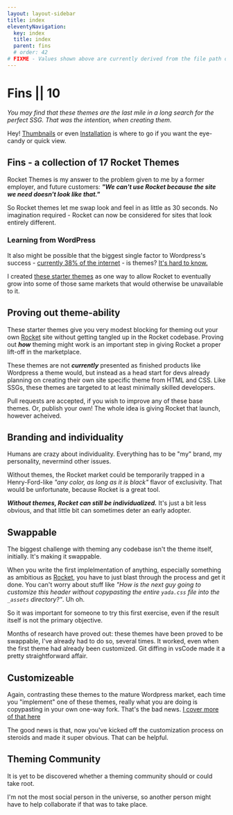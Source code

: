 ```yaml
---
layout: layout-sidebar
title: index
eleventyNavigation:
  key: index
  title: index
  parent: fins
  # order: 42
# FIXME - Values shown above are currently derived from the file path only, except order which is also commented out because it is optional. Correct as desired and delete comment(s).
---
```


# Fins || 10

_You may find that these themes are the last mile in a long search for the perfect SSG. That was the intention, when creating them._

Hey! [Thumbnails](/fins/thumbnails/) or even [Installation](/fins/installation/) is where to go if you want the eye-candy or quick view.

## Fins - a collection of 17 Rocket Themes

Rocket Themes is my answer to the problem given to me by a former employer, and future customers: _**"We can't use Rocket because the site we need doesn't look like that."**_ 

So Rocket themes let me swap look and feel in as little as 30 seconds. No imagination required - Rocket can now be considered for sites that look entirely different.

### Learning from WordPress

It also might be possible that the biggest single factor to Wordpress's success - [currently 38% of the internet](https://kinsta.com/wordpress-market-share/) - is themes? [It's hard to know.](https://en.wikipedia.org/wiki/WordPress#History) 

I created [these starter themes](/fins/thumbnails/) as one way to allow Rocket to eventually grow into some of those same markets that would otherwise be unavailable to it.

## Proving out theme-ability

These starter themes give you very modest blocking for theming out your own [Rocket](https://rocket.modern-web.dev/) site without getting tangled up in the Rocket codebase. Proving out _**how**_ theming might work is an important step in giving Rocket a proper lift-off in the marketplace.

These themes are not _**currently**_ presented as finished products like Wordpress a theme would, but instead as a head start for devs already planning on creating their own site specific theme from HTML and CSS. Like SSGs, these themes are targeted to at least minimally skilled developers.

Pull requests are accepted, if you wish to improve any of these base themes. Or, publish your own! The whole idea is giving Rocket that launch, however acheived.

## Branding and individuality

Humans are crazy about individuality. Everything has to be "my" brand, my personality, nevermind other issues.

Without themes, the Rocket market could be temporarily trapped in a Henry-Ford-like _"any color, as long as it is black"_ flavor of exclusivity. That would be unfortunate, because Rocket is a great tool.

_**Without themes, Rocket can still be individualized.**_ It's just a bit less obvious, and that little bit can sometimes deter an early adopter.

## Swappable

The biggest challenge with theming any codebase isn't the theme itself, initially. It's making it swappable.

When you write the first implelmentation of anything, especially something as ambitious as [Rocket](https://rocket.modern-web.dev/), you have to just blast through the process and get it done. You can't worry about stuff like _"How is the next guy going to customize this header without copypasting the entire `yada.css` file into the `_assets` directory?"_. Uh oh.

So it was important for someone to try this first exercise, even if the result itself is not the primary objective.

Months of research have proved out: these themes have been proved to be swappable, I've already had to do so, several times. It worked, even when the first theme had already been customized. Git diffing in vsCode made it a pretty straightforward affair.

## Customizeable

Again, contrasting these themes to the mature Wordpress market, each time you "implement" one of these themes, really what you are doing is copypasting in your own one-way fork. That's the bad news. [I cover more of that here](http://localhost:8000/fins/bestie/)

The good news is that, now you've kicked off the customization process on steroids and made it super obvious. That can be helpful.

## Theming Community

It is yet to be discovered whether a theming community should or could take root.

I'm not the most social person in the universe, so another person might have to help collaborate if that was to take place.
